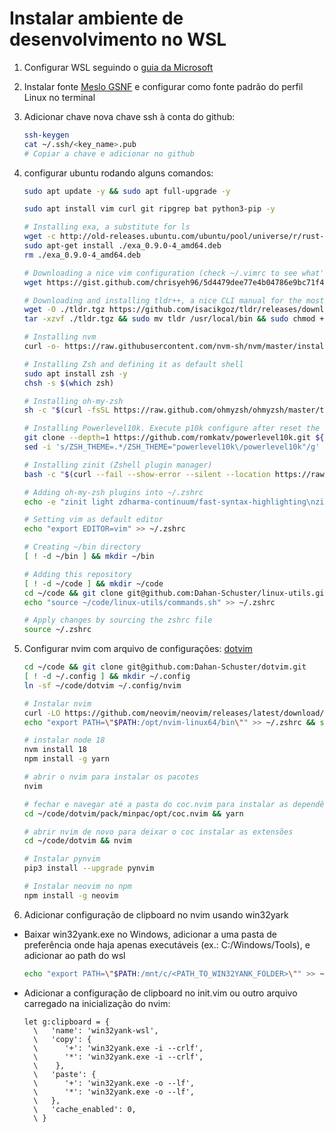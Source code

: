 # Instalar ambiente de desenvolvimento no WSL

1. Configurar WSL seguindo o [guia da Microsoft](https://learn.microsoft.com/en-us/windows/wsl/setup/environment)

2. Instalar fonte [Meslo GSNF](https://github.com/fontmgr/MesloLGSNF/tree/main/fonts) e configurar como fonte padrão do perfil Linux no terminal

3. Adicionar chave nova chave ssh à conta do github:

    ```bash
    ssh-keygen
    cat ~/.ssh/<key_name>.pub
    # Copiar a chave e adicionar no github
    ```

4. configurar ubuntu rodando alguns comandos:

    ```bash
    sudo apt update -y && sudo apt full-upgrade -y
    
    sudo apt install vim curl git ripgrep bat python3-pip -y
    
    # Installing exa, a substitute for ls
    wget -c http://old-releases.ubuntu.com/ubuntu/pool/universe/r/rust-exa/exa_0.9.0-4_amd64.deb
    sudo apt-get install ./exa_0.9.0-4_amd64.deb
    rm ./exa_0.9.0-4_amd64.deb
    
    # Downloading a nice vim configuration (check ~/.vimrc to see what's beed added)
    wget https://gist.github.com/chrisyeh96/5d4479dee77e4b04786e9bc71f43967c/raw/27af7ff4456f39f6c79c6c8e6f5ded7932eddd28/.vimrc -O ~/.vimrc
    
    # Downloading and installing tldr++, a nice CLI manual for the most used commands (run `$ tldr tldr` for a usage tutorial)
    wget -O ./tldr.tgz https://github.com/isacikgoz/tldr/releases/download/v1.0.0-alpha/tldr_1.0.0-alpha_linux_amd64.tar.gz
    tar -xzvf ./tldr.tgz && sudo mv tldr /usr/local/bin && sudo chmod +x /usr/local/bin/tldr && rm ./tldr.tgz
    
    # Installing nvm
    curl -o- https://raw.githubusercontent.com/nvm-sh/nvm/master/install.sh | bash
    
    # Installing Zsh and defining it as default shell
    sudo apt install zsh -y
    chsh -s $(which zsh)
    
    # Installing oh-my-zsh
    sh -c "$(curl -fsSL https://raw.github.com/ohmyzsh/ohmyzsh/master/tools/install.sh)"
    
    # Installing Powerlevel10k. Execute p10k configure after reset the terminal to finish configuration
    git clone --depth=1 https://github.com/romkatv/powerlevel10k.git ${ZSH_CUSTOM:-$HOME/.oh-my-zsh/custom}/themes/powerlevel10k
    sed -i 's/ZSH_THEME=.*/ZSH_THEME="powerlevel10k\/powerlevel10k"/g' ~/.zshrc
    
    # Installing zinit (Zshell plugin manager)
    bash -c "$(curl --fail --show-error --silent --location https://raw.githubusercontent.com/zdharma-continuum/zinit/HEAD/scripts/install.sh)"
    
    # Adding oh-my-zsh plugins into ~/.zshrc
    echo -e "zinit light zdharma-continuum/fast-syntax-highlighting\nzinit light zsh-users/zsh-autosuggestions\nzinit light zsh-users/zsh-completions" >> ~/.zshrc
    
    # Setting vim as default editor
    echo "export EDITOR=vim" >> ~/.zshrc
    
    # Creating ~/bin directory
    [ ! -d ~/bin ] && mkdir ~/bin
    
    # Adding this repository
    [ ! -d ~/code ] && mkdir ~/code
    cd ~/code && git clone git@github.com:Dahan-Schuster/linux-utils.git 
    echo "source ~/code/linux-utils/commands.sh" >> ~/.zshrc
    
    # Apply changes by sourcing the zshrc file
    source ~/.zshrc
    ```

5. Configurar nvim com arquivo de configurações: [dotvim](https://github.com/Dahan-Schuster/dotvim)

    ```bash
    cd ~/code && git clone git@github.com:Dahan-Schuster/dotvim.git
    [ ! -d ~/.config ] && mkdir ~/.config
    ln -sf ~/code/dotvim ~/.config/nvim
    
    # Instalar nvim
    curl -LO https://github.com/neovim/neovim/releases/latest/download/nvim-linux64.tar.gz && sudo rm -rf /opt/nvim && sudo tar -C /opt -xzf nvim-linux64.tar.gz
    echo "export PATH=\"$PATH:/opt/nvim-linux64/bin\"" >> ~/.zshrc && source ~/.zshrc
    
    # instalar node 18
    nvm install 18
    npm install -g yarn
    
    # abrir o nvim para instalar os pacotes
    nvim
    
    # fechar e navegar até a pasta do coc.nvim para instalar as dependências
    cd ~/code/dotvim/pack/minpac/opt/coc.nvim && yarn
    
    # abrir nvim de novo para deixar o coc instalar as extensões
    cd ~/code/dotvim && nvim
    
    # Instalar pynvim
    pip3 install --upgrade pynvim
    
    # Instalar neovim no npm
    npm install -g neovim
    ```

6. Adicionar configuração de clipboard no nvim usando win32yark

  - Baixar win32yank.exe no Windows, adicionar a uma pasta de preferência onde haja apenas executáveis (ex.: C:/Windows/Tools), e adicionar ao path do wsl

    ```bash
    echo "export PATH=\"$PATH:/mnt/c/<PATH_TO_WIN32YANK_FOLDER>\"" >> ~/.zshrc && source ~/.zshrc
    ```
    
  - Adicionar a configuração de clipboard no init.vim ou outro arquivo carregado na inicialização do nvim:
    
    ```vim
    let g:clipboard = {
      \   'name': 'win32yank-wsl',
      \   'copy': {
      \      '+': 'win32yank.exe -i --crlf',
      \      '*': 'win32yank.exe -i --crlf',
      \    },
      \   'paste': {
      \      '+': 'win32yank.exe -o --lf',
      \      '*': 'win32yank.exe -o --lf',
      \   },
      \   'cache_enabled': 0,
      \ }
    ```
